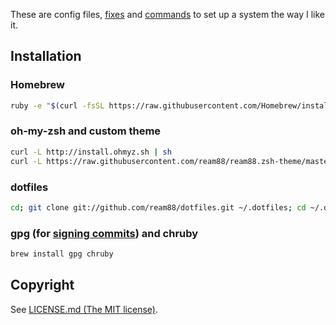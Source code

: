 These are config files, [fixes](Fixes.md) and [commands](Commands.md) to set up a system the way I like it.

## Installation

### Homebrew
```sh
ruby -e "$(curl -fsSL https://raw.githubusercontent.com/Homebrew/install/master/install)"
```

### oh-my-zsh and custom theme
```sh
curl -L http://install.ohmyz.sh | sh
curl -L https://raw.githubusercontent.com/ream88/ream88.zsh-theme/master/ream88.zsh-theme > ~/.oh-my-zsh/themes/ream88.zsh-theme
```

### dotfiles
```sh
cd; git clone git://github.com/ream88/dotfiles.git ~/.dotfiles; cd ~/.dotfiles; ruby bootstrap.rb
```

### gpg (for [signing commits](https://help.github.com/articles/generating-a-new-gpg-key/)) and chruby
```sh
brew install gpg chruby
```

## Copyright

See [LICENSE.md (The MIT license)](LICENSE.md).
